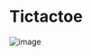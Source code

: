 # Tictactoe
 
![image](https://user-images.githubusercontent.com/58426635/230958410-ddc01a08-0838-441e-be94-bdddaa60e657.png)
